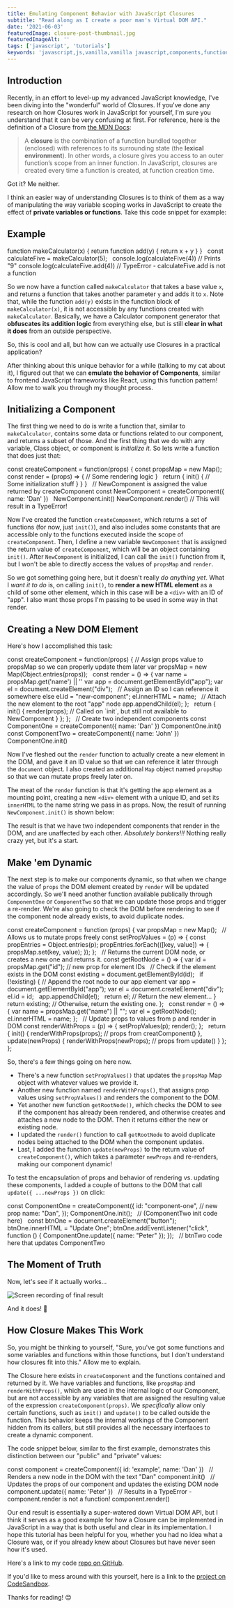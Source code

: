```yaml
---
title: Emulating Component Behavior with JavaScript Closures
subtitle: "Read along as I create a poor man's Virtual DOM API."
date: '2021-06-03'
featuredImage: closure-post-thumbnail.jpg
featuredImageAlt: ''
tags: ['javascript', 'tutorials']
keywords: 'javascript,js,vanilla,vanilla javascript,components,function,var,const,let,closure,closures,scope,variable scope,tutorial'
---
```


## Introduction

Recently, in an effort to level-up my advanced JavaScript knowledge, I've been diving into the "wonderful" world of Closures. If you've done any research on how Closures work in JavaScript for yourself, I'm sure you understand that it can be very confusing at first. For reference, here is the definition of a Closure from [the MDN Docs](https://developer.mozilla.org/en-US/docs/Web/JavaScript/Closures):

> A **closure** is the combination of a function bundled together (enclosed) with references to its surrounding state (the **lexical environment**). In other words, a closure gives you access to an outer function’s scope from an inner function. In JavaScript, closures are created every time a function is created, at function creation time.

Got it? Me neither.

I think an easier way of understanding Closures is to think of them as a way of manipulating the way variable scoping works in JavaScript to create the effect of **private variables or functions**. Take this code snippet for example:

## Example

<code-block lang="js" filename="Closure.js" highlight-lines="7">
function makeCalculator(x) {
  return function add(y) {
    return x + y
  }
}
&nbsp;
const calculateFive = makeCalculator(5);
&nbsp;
console.log(calculateFive(4))
// Prints "9"
console.log(calculateFive.add(4))
// TypeError - calculateFive.add is not a function
</code-block>

So we now have a function called `makeCalculator` that takes a base value `x`, and returns a function that takes another parameter `y` and adds it to `x`. Note that, while the function `add(y)` exists in the function block of `makeCalculator(x)`, it is not accessible by any functions created with `makeCalculator`. Basically, we have a Calculator component generator that **obfuscates its addition logic** from everything else, but is still **clear in what it does** from an outside perspective.

So, this is cool and all, but how can we actually use Closures in a practical application?

After thinking about this unique behavior for a while (talking to my cat about it), I figured out that we can **emulate the behavior of Components**, similar to frontend JavaScript frameworks like React, using this function pattern! Allow me to walk you through my thought process.

## Initializing a Component

The first thing we need to do is write a function that, similar to `makeCalculator`, contains some data or functions related to our component, and returns a subset of those. And the first thing that we do with any variable, Class object, or component is *initialize it.* So lets write a function that does just that:

<code-block lang="js" filename="Component.js" highlight-lines="16">
const createComponent = function(props) {
  const propsMap = new Map();
&nbsp;
  const render = (props) => {
    // Some rendering logic
  }
&nbsp;
  return {
    init() {
      // Some initialization stuff
    }
  }
}
&nbsp;
// NewComponent is assigned the value returned by createComponent
const NewComponent = createComponent({ name: 'Dan' })
&nbsp;
NewComponent.init()
NewComponent.render() // This will result in a TypeError!
</code-block>

Now I've created the function `createComponent`, which returns a set of functions (for now, just `init()`), and also includes some constants that are accessible only to the functions executed inside the scope of `createComponent`. Then, I define a new variable `NewComponent` that is assigned the return value of `createComponent`, which will be an object containing `init()`. After `NewComponent` is initialized, I can call the `init()` function from it, but I won't be able to directly access the values of `propsMap` and `render`.

So we got something going here, but it doesn't really *do anything yet*. What I *want it to do* is, on calling `init()`, to **render a new HTML element** as a child of some other element, which in this case will be a `<div>` with an ID of "app". I also want those props I'm passing to be used in some way in that render.

## Creating a New DOM Element

Here's how I accomplished this task:

<code-block lang="js" filename="Component.js" highlight-lines="6-15">
const createComponent = function(props) {
  // Assign props value to propsMap so we can properly update them later
  var propsMap = new Map(Object.entries(props));
&nbsp;
  const render = () => {
    var name = propsMap.get('name') || ''
    var app = document.getElementById("app");
    var el = document.createElement("div");
&nbsp;
    // Assign an ID so I can reference it somewhere else
    el.id = "new-component";
    el.innerHTML = name;
&nbsp;
    // Attach the new element to the root "app" node
    app.appendChild(el);
  };
&nbsp;
  return {
    init() {
      render(props); // Called on `init`, but still not available to NewComponent
    }
  };
};
&nbsp;
// Create two independent components
const ComponentOne = createComponent({ name: 'Dan' })
ComponentOne.init()
&nbsp;
const ComponentTwo = createComponent({ name: 'John' })
ComponentOne.init()
</code-block>

Now I've fleshed out the `render` function to actually create a new element in the DOM, and gave it an ID value so that we can reference it later through the `document` object. I also created an additional `Map` object named `propsMap` so that we can mutate props freely later on.

The meat of the `render` function is that it's getting the app element as a mounting point, creating a new `<div>` element with a unique ID, and set its `innerHTML` to the name string we pass in as props. Now, the result of running `NewComponent.init()` is shown below:

<nuxt-picture format="webp" alt="Screenshot of the result of the current createComponent function" src="/img/closure-component-1.png" width="400px" loading="lazy"></nuxt-picture>

The result is that we have two independent components that render in the DOM, and are unaffected by each other. *Absolutely bonkers!!!* Nothing really crazy yet, but it's a start.

## Make 'em Dynamic

The next step is to make our components dynamic, so that when we change the value of `props` the DOM element created by `render` will be updated accordingly. So we'll need another function available publically through `ComponentOne` or `ComponentTwo` so that we can update those props and trigger a re-render. We're also going to check the DOM before rendering to see if the component node already exists, to avoid duplicate nodes.

<code-block lang="js" filename="Component.js" highlight-lines="6-9,17,19,50-52">
const createComponent = function (props) {
  var propsMap = new Map();
&nbsp;
  // Allows us to mutate props freely
  const setPropValues = (p) => {
    const propEntries = Object.entries(p);
    propEntries.forEach(([key, value]) => {
      propsMap.set(key, value);
    });
  };
&nbsp;
  // Returns the current DOM node, or creates a new one and returns it.
  const getRootNode = () => {
    var id = propsMap.get("id"); // new prop for element IDs
&nbsp;
    // Check if the element exists in the DOM
    const existing = document.getElementById(id);
&nbsp;
    if (!existing) {
      // Append the root node to our app element
      var app = document.getElementById("app");
      var el = document.createElement("div");
      el.id = id;
&nbsp;
      app.appendChild(el);
&nbsp;
      return el; // Return the new element...
    }
&nbsp;
    return existing; // Otherwise, return the existing one.
  };
&nbsp;
  const render = () => {
    var name = propsMap.get("name") || "";
    var el = getRootNode();
&nbsp;
    el.innerHTML = name;
  };
&nbsp;
  // Update props to values from p and render in DOM
  const renderWithProps = (p) => {
    setPropValues(p);
    render();
  };
&nbsp;
  return {
    init() {
      renderWithProps(props); // props from creatComponent()
    },
    update(newProps) {
      renderWithProps(newProps); // props from update()
    }
  };
};
</code-block>

So, there's a few things going on here now.

- There's a new function `setPropValues()` that updates the `propsMap` Map object with whatever values we provide it.
- Another new function named `renderWithProps()`, that assigns prop values using `setPropValues()` and renders the component to the DOM.
- Yet another new function `getRootNode()`, which checks the DOM to see if the component has already been rendered, and otherwise creates and attaches a new node to the DOM. Then it returns either the new or existing node.
- I updated the `render()` function to call `getRootNode` to avoid duplicate nodes being attached to the DOM when the component updates.
- Last, I added the function `update(newProps)` to the return value of `createComponent()`, which takes a parameter `newProps` and re-renders, making our component dynamic!

To test the encapsulation of props and behavior of rendering vs. updating these components, I added a couple of buttons to the DOM that call `update({ ...newProps })` on click:

<code-block lang="js" filename="Component.js" highlight-lines="11-15">
const ComponentOne = createComponent({
  id: "component-one", // new prop
  name: "Dan",
});
ComponentOne.init();
&nbsp;
// (ComponentTwo init code here)
&nbsp;
const btnOne = document.createElement("button");
btnOne.innerHTML = "Update One";
btnOne.addEventListener("click", function () {
  ComponentOne.update({
    name: "Peter"
  });
});
&nbsp;
// btnTwo code here that updates ComponentTwo
</code-block>

## The Moment of Truth

Now, let's see if it actually works...

![Screen recording of final result](/img/closure-component-result.gif)

And it does! 🥳

## How Closure Makes This Work

So, you might be thinking to yourself, "Sure, you've got some functions and some variables and functions within those functions, but I don't understand how closures fit into this." Allow me to explain.

The Closure here exists in `createComponent` and the functions contained and returned by it. We have variables and functions, like `propsMap` and `renderWithProps()`, which are used in the internal logic of our Component, but are not accessible by any variables that are assigned the resulting value of the expression `createComponent(props)`. We *specifically* allow only certain functions, such as `init()` and `update()` to be called outside the function. This behavior keeps the internal workings of the Component hidden from its callers, but still provides all the necessary interfaces to create a dynamic component.

The code snippet below, similar to the first example, demonstrates this distinction between our "public" and "private" values:

<code-block lang="js" filename="Result.js" highlight-lines="7,10-12,15">
const component = createComponent({
  id: 'example',
  name: 'Dan'
})
&nbsp;
// Renders a new node in the DOM with the text "Dan"
component.init()
&nbsp;
// Updates the props of our component and updates the existing DOM node
component.update({
  name: 'Peter'
})
&nbsp;
// Results in a TypeError - component.render is not a function!
component.render()
</code-block>

Our end result is essentially a super-watered down Virtual DOM API, but I think it serves as a good example for how a Closure can be implemented in JavaScript in a way that is both useful and clear in its implementation. I hope this tutorial has been helpful for you, whether you had no idea what a Closure was, or if you already knew about Closures but have never seen how it's used.

Here's a link to my code [repo on GitHub](https://github.com/dvalinotti/components-with-closure).

If you'd like to mess around with this yourself, here is a link to the [project on CodeSandbox](https://codesandbox.io/s/funny-cannon-o0p75?file=/src/index.js).

Thanks for reading! 😊
